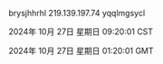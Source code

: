 brysjhhrhl 219.139.197.74 yqqlmgsycl

2024年 10月 27日 星期日 09:20:01 CST

2024年 10月 27日 星期日 01:20:01 GMT
